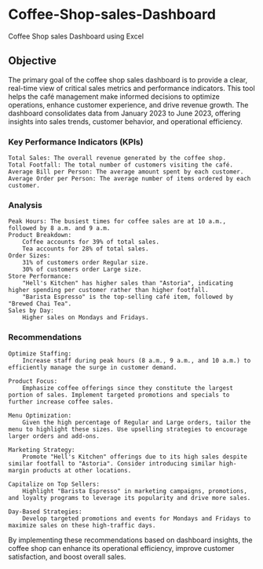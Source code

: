 # Coffee-Shop-sales-Dashboard
Coffee Shop sales Dashboard using Excel

## Objective
The primary goal of the coffee shop sales dashboard is to provide a clear, real-time view of critical sales metrics and performance indicators. This tool helps the café management make informed decisions to optimize operations, enhance customer experience, and drive revenue growth. The dashboard consolidates data from January 2023 to June 2023, offering insights into sales trends, customer behavior, and operational efficiency.

### Key Performance Indicators (KPIs)

    Total Sales: The overall revenue generated by the coffee shop.
    Total Footfall: The total number of customers visiting the café.
    Average Bill per Person: The average amount spent by each customer.
    Average Order per Person: The average number of items ordered by each customer.

### Analysis

    Peak Hours: The busiest times for coffee sales are at 10 a.m., followed by 8 a.m. and 9 a.m.
    Product Breakdown:
        Coffee accounts for 39% of total sales.
        Tea accounts for 28% of total sales.
    Order Sizes:
        31% of customers order Regular size.
        30% of customers order Large size.
    Store Performance:
        "Hell's Kitchen" has higher sales than "Astoria", indicating higher spending per customer rather than higher footfall.
        "Barista Espresso" is the top-selling café item, followed by "Brewed Chai Tea".
    Sales by Day:
        Higher sales on Mondays and Fridays.

### Recommendations

    Optimize Staffing:
        Increase staff during peak hours (8 a.m., 9 a.m., and 10 a.m.) to efficiently manage the surge in customer demand.

    Product Focus:
        Emphasize coffee offerings since they constitute the largest portion of sales. Implement targeted promotions and specials to further increase coffee sales.

    Menu Optimization:
        Given the high percentage of Regular and Large orders, tailor the menu to highlight these sizes. Use upselling strategies to encourage larger orders and add-ons.

    Marketing Strategy:
        Promote "Hell's Kitchen" offerings due to its high sales despite similar footfall to "Astoria". Consider introducing similar high-margin products at other locations.

    Capitalize on Top Sellers:
        Highlight "Barista Espresso" in marketing campaigns, promotions, and loyalty programs to leverage its popularity and drive more sales.

    Day-Based Strategies:
        Develop targeted promotions and events for Mondays and Fridays to maximize sales on these high-traffic days.

By implementing these recommendations based on dashboard insights, the coffee shop can enhance its operational efficiency, improve customer satisfaction, and boost overall sales.


